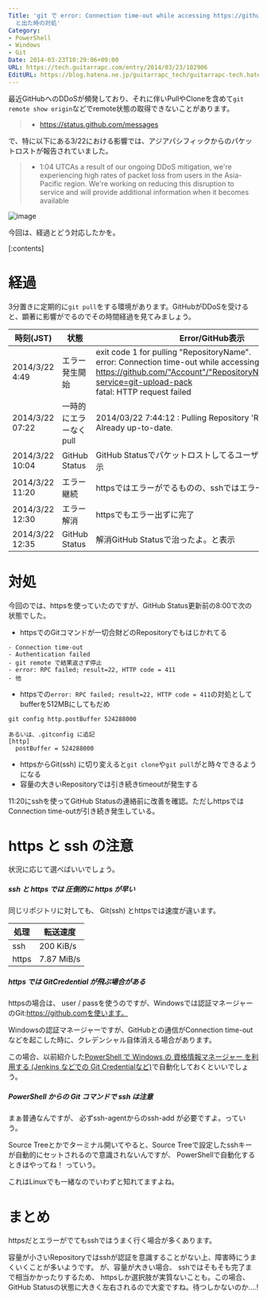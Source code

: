```yaml
---
Title: 'git で error: Connection time-out while accessing https://github.com/Account/RepositoryName.git
  と出た時の対処'
Category:
- PowerShell
- Windows
- Git
Date: 2014-03-23T10:29:06+09:00
URL: https://tech.guitarrapc.com/entry/2014/03/23/102906
EditURL: https://blog.hatena.ne.jp/guitarrapc_tech/guitarrapc-tech.hatenablog.com/atom/entry/12921228815720428249
---
```


最近GitHubへのDDoSが頻発しており、それに伴いPullやCloneを含めて`git remote show origin`などでremote状態の取得できないことがあります。

> - https://status.github.com/messages

で、特に以下にある3/22における影響では、アジアパシフィックからのパケットロストが報告されていました。

> - 1:04 UTCAs a result of our ongoing DDoS mitigation, we're experiencing high rates of packet loss from users in the Asia-Pacific region. We're working on reducing this disruption to service and will provide additional information when it becomes available

![image](https://cdn-ak.f.st-hatena.com/images/fotolife/g/guitarrapc_tech/20140323/20140323093111.png)

今回は、経過とどう対応したかを。

[:contents]

# 経過

3分置きに定期的に`git pull`をする環境があります。GitHubがDDoSを受けると、顕著に影響がでるのでその時間経過を見てみましょう。

|時刻(JST)|状態|Error/GitHub表示|
|----|----|----|
|2014/3/22 4:49|エラー発生開始| exit code 1 for pulling "RepositoryName".</br>error: Connection time-out while accessing https://github.com/"Account"/"RepositoryName".git/info/refs?service=git-upload-pack<br/>fatal: HTTP request failed|
|2014/3/22 07:22|一時的にエラーなくpull|2014/03/22 7:44:12 : Pulling Repository 'Repository Name'</br>Already up-to-date.|
|2014/3/22 10:04|GitHub Status|GitHub Statusでパケットロストしてるユーザーがいるよ。と表示|
|2014/3/22 11:20|エラー継続|httpsではエラーがでるものの、sshではエラー出ずに完了|
|2014/3/22 12:30|エラー解消|httpsでもエラー出ずに完了|
|2014/3/22 12:35|GitHub Status|解消GitHub Statusで治ったよ。と表示|
# 対処

今回のでは、httpsを使っていたのですが、GitHub Status更新前の8:00で次の状態でした。

- httpsでのGitコマンドが一切合財どのRepositoryでもはじかれてる

```
- Connection time-out
- Authentication failed
- git remote で結果返さず停止
- error: RPC failed; result=22, HTTP code = 411
- 他
```

- httpsでの`error: RPC failed; result=22, HTTP code = 411`の対処としてbufferを512MBにしてもだめ

```
git config http.postBuffer 524288000

あるいは、.gitconfig に追記
[http]
  postBuffer = 524288000
```

- httpsからGit(ssh) に切り変えると`git clone`や`git pull`がと時々できるようになる
- 容量の大きいRepositoryでは引き続きtimeoutが発生する

11:20にsshを使ってGitHub Statusの連絡前に改善を確認。ただしhttpsではConnection time-outが引き続き発生している。

# https と ssh の注意

状況に応じて選べばいいでしょう。

##### ssh と https では 圧倒的に https が早い

同じリポジトリに対しても、 Git(ssh) とhttpsでは速度が違います。

|処理|転送速度|
|----|----|
|ssh|200 KiB/s|
|https|7.87 MiB/s|

##### https では GitCredential が飛ぶ場合がある

httpsの場合は、 user / passを使うのですが、Windowsでは認証マネージャー のGit:https://github.comを使います。

Windowsの認証マネージャーですが、GitHubとの通信がConnection time-outなどを起こした時に、クレデンシャル自体消える場合があります。

この場合、以前紹介した[PowerShell で Windows の 資格情報マネージャー を利用する (Jenkins などでの Git Credentialなど)](https://tech.guitarrapc.com/entry/2014/03/13/062713)で自動化しておくといいでしょう。

##### PowerShell からの Git コマンドで ssh は注意

まぁ普通なんですが、 必ずssh-agentからのssh-add <Private Key Path> が必要ですよ。っていう。

Source Treeとかでターミナル開いてやると、Source Treeで設定したsshキーが自動的にセットされるので意識されないんですが、 PowerShellで自動化するときはやってね！ っていう。

これはLinuxでも一緒なのでいわずと知れてますよね。

# まとめ

httpsだとエラーがでてもsshではうまく行く場合が多くあります。

容量が小さいRepositoryではsshが認証を意識することがない上、障害時にうまくいくことが多いようです。
が、容量が大きい場合、 sshではそもそも完了まで相当かかったりするため、 httpsしか選択肢が実質ないことも。この場合、GitHub Statusの状態に大きく左右されるので大変ですね。待つしかないのか....!
